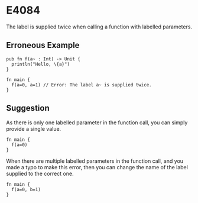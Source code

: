 # E4084

The label is supplied twice when calling a function with labelled parameters.

## Erroneous Example

```moonbit
pub fn f(a~ : Int) -> Unit {
  println("Hello, \{a}")
}

fn main {
  f(a=0, a=1) // Error: The label a~ is supplied twice.
}
```

## Suggestion

As there is only one labelled parameter in the function call, you can simply
provide a single value.

```moonbit
fn main {
  f(a=0)
}
```

When there are multiple labelled parameters in the function call, and you made a
typo to make this error, then you can change the name of the label supplied to
the correct one.

```moonbit
fn main {
  f(a=0, b=1)
}
```
